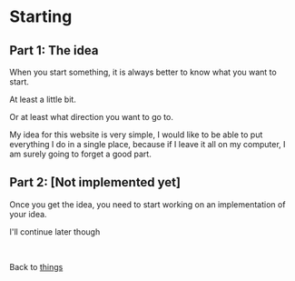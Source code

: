 # Starting

## Part 1: The idea

When you start something, it is always better to know what you want to start.

At least a little bit.

Or at least what direction you want to go to.

My idea for this website is very simple, I would like to be able to put everything I do in a single place, because if I leave it all on my computer, I am surely going to forget a good part. 


## Part 2: [Not implemented yet]

Once you get the idea, you need to start working on an implementation of your idea.

I'll continue later though

<br>

Back to [things](things)
